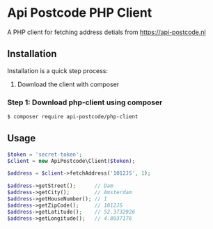Api Postcode PHP Client
=======================

A PHP client for fetching address detials from https://api-postcode.nl

Installation
------------
Installation is a quick step process:

1. Download the client with composer

### Step 1: Download php-client using composer

``` bash
$ composer require api-postcode/php-client
```


Usage
-----
``` php
$token = 'secret-token';
$client = new ApiPostcode\Client($token);

$address = $client->fetchAddress('1012JS', 1);

$address->getStreet();      // Dam
$address->getCity();        // Amsterdam
$address->getHouseNumber(); // 1
$address->getZipCode();     // 1012JS
$address->getLatitude();    // 52.3732926
$address->getLongitude();   // 4.8937176
```
